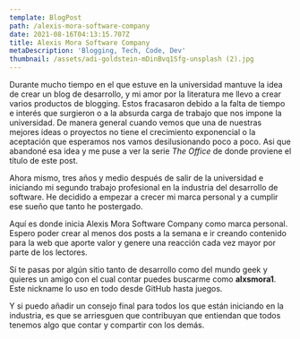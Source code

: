 ```yaml
---
template: BlogPost
path: /alexis-mora-software-company
date: 2021-08-16T04:13:15.707Z
title: Alexis Mora Software Company
metaDescription: 'Blogging, Tech, Code, Dev'
thumbnail: /assets/adi-goldstein-mDinBvq1Sfg-unsplash (2).jpg
---
```

Durante mucho tiempo en el que estuve en la universidad mantuve la idea de crear un blog de desarrollo, y mi amor por la literatura me llevo a crear varios productos de blogging. Estos fracasaron debido a la falta de tiempo e interés que surgieron o a la absurda carga de trabajo que nos impone la universidad. De manera general cuando vemos que una de nuestras mejores ideas o proyectos no tiene el crecimiento exponencial o la aceptación que esperamos nos vamos desilusionando poco a poco. Asi que abandoné esa idea y me puse a ver la serie *The Office* de donde proviene el título de este post.

Ahora mismo, tres años y medio después de salir de la universidad e iniciando mi segundo trabajo profesional en la industria del desarrollo de software. He decidido a empezar a crecer mi marca personal y a cumplir ese sueño que tanto he postergado.

Aquí es donde inicia Alexis Mora Software Company como marca personal. Espero poder crear al menos dos posts a la semana e ir creando contenido para la web que aporte valor y genere una reacción cada vez mayor por parte de los lectores.

Sí te pasas por algún sitio tanto de desarrollo como del mundo geek y quieres un amigo con el cual contar puedes buscarme como **alxsmora1**. Este nickname lo uso en todo desde GitHub hasta juegos.

Y si puedo añadir un consejo final para todos los que están iniciando en la industria, es que se arriesguen que contribuyan que entiendan que todos tenemos algo que contar y compartir con los demás.
